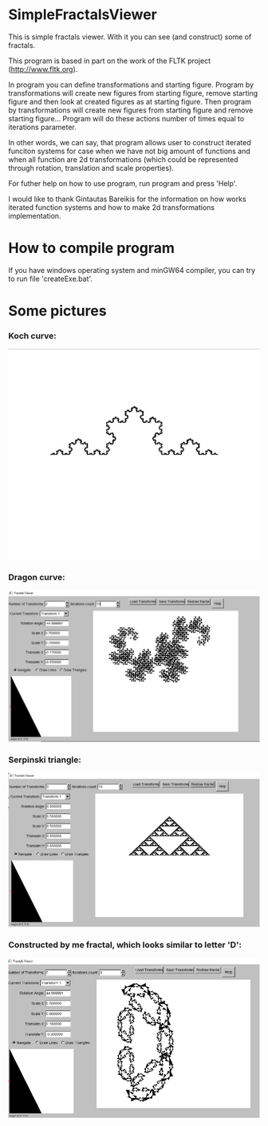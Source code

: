 # SimpleFractalsViewer
This is simple fractals viewer. With it you can see (and construct) some of fractals.

This program is based in part on the work of the FLTK project (http://www.fltk.org).

In program you can define transformations and starting figure.
Program by transformations will create new figures from starting figure, remove starting figure and then look at created figures as at starting figure. Then program by transformations will create new figures from starting figure and remove starting figure...
Program will do these actions number of times equal to iterations parameter.

In other words, we can say, that program allows user to construct iterated funciton systems for case when we have not big amount of functions and when all function are 2d transformations (which could be represented through rotation, translation and scale properties).

For futher help on how to use program, run program and press 'Help'.

I would like to thank Gintautas Bareikis for the information on how works iterated function systems and how to make 2d transformations implementation.

# How to compile program
If you have windows operating system and minGW64 compiler, you can try to run file 'createExe.bat'.

# Some pictures
### Koch curve:

![picture](result.jpg)

### Dragon curve:

![picture 2](result2.jpg)

### Serpinski triangle:
![picture 3](result3.jpg)

### Constructed by me fractal, which looks similar to letter 'D':
![picture 4](result4.jpg)

